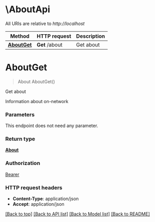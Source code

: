 # \AboutApi

All URIs are relative to *http://localhost*

Method | HTTP request | Description
------------- | ------------- | -------------
[**AboutGet**](AboutApi.md#AboutGet) | **Get** /about | Get about


# **AboutGet**
> About AboutGet()

Get about

Information about on-network


### Parameters
This endpoint does not need any parameter.

### Return type

[**About**](About.md)

### Authorization

[Bearer](../README.md#Bearer)

### HTTP request headers

 - **Content-Type**: application/json
 - **Accept**: application/json

[[Back to top]](#) [[Back to API list]](../README.md#documentation-for-api-endpoints) [[Back to Model list]](../README.md#documentation-for-models) [[Back to README]](../README.md)

